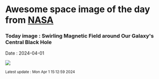 
# Awesome space image of the day from [NASA](https://api.nasa.gov/)

### Today image : Swirling Magnetic Field around Our Galaxy's Central Black Hole
Date : 2024-04-01

![](https://apod.nasa.gov/apod/image/2404/SagAstarB_EHT_960.jpg)

<small>Latest update : Mon Apr  1 15:12:59 2024</small>
        